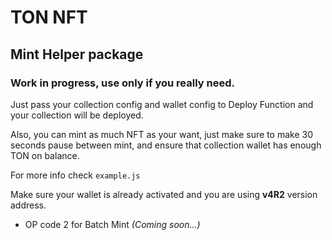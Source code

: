 # TON NFT

## Mint Helper package

### Work in progress, use only if you really need.

Just pass your collection config and wallet config to Deploy Function and your collection will be deployed.

Also, you can mint as much NFT as your want, just make sure to make 30 seconds pause between mint, and ensure that collection wallet has enough TON on balance.

For more info check ```example.js```

Make sure your wallet is already activated and you are using **v4R2** version address.

- OP code 2 for Batch Mint _(Coming soon...)_

